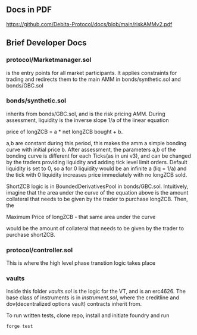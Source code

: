 ## Docs in PDF 
https://github.com/Debita-Protocol/docs/blob/main/riskAMMv2.pdf

## Brief Developer Docs 

### protocol/Marketmanager.sol
is the entry points for all market participants. It applies constraints for trading and redirects them to the main AMM in bonds/synthetic.sol and bonds/GBC.sol

### bonds/synthetic.sol 
inherits from bonds/GBC.sol, and is the risk pricing AMM. During assessment, liquidity is the inverse slope 1/a of the linear equation

price of longZCB = a * net longZCB bought + b. 

a,b are constant during this period, this makes the amm a simple bonding curve with initial price b. After assessment, the parameters a,b of the bonding curve is different for each Ticks(as in uni v3), and can be changed by the traders providing liquidity and adding tick level limit orders. Default liquidity is set to 0, so a for 0 liquidity would be an infinite a (liq = 1/a) and the tick with 0 liquidity increases price immediately with no longZCB sold. 

ShortZCB logic is in BoundedDerivativesPool in bonds/GBC.sol. Intuitively, imagine that the area under the curve of the equation above is the amount collateral that needs to be given by the trader to purchase longZCB. Then, the 

Maximum Price of longZCB - that same area under the curve 

would be the amount of collateral that needs to be given by the trader to purchase shortZCB. 

### protocol/controller.sol
This is where the high level phase transtion logic takes place

### vaults
Inside this folder _vaults.sol_ is the logic for the VT, and is an erc4626. The base class of instruments is in _instrument.sol_, where the creditline and dov(decentralized options vault) contracts inherit from. 



To run written tests, clone repo, install and initiate foundry and run
```
forge test
```


